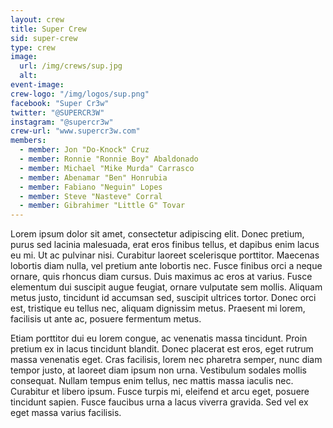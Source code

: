 ```yaml
---
layout: crew
title: Super Crew
sid: super-crew
type: crew
image:
  url: /img/crews/sup.jpg
  alt: 
event-image: 
crew-logo: "/img/logos/sup.png"
facebook: "Super Cr3w"
twitter: "@SUPERCR3W"
instagram: "@supercr3w"
crew-url: "www.supercr3w.com"
members:
  - member: Jon "Do-Knock" Cruz
  - member: Ronnie "Ronnie Boy" Abaldonado
  - member: Michael "Mike Murda" Carrasco
  - member: Abenamar "Ben" Honrubia
  - member: Fabiano "Neguin" Lopes
  - member: Steve "Nasteve" Corral
  - member: Gibrahimer "Little G" Tovar
---
```


Lorem ipsum dolor sit amet, consectetur adipiscing elit. Donec pretium, purus sed lacinia malesuada, erat eros finibus tellus, et dapibus enim lacus eu mi. Ut ac pulvinar nisi. Curabitur laoreet scelerisque porttitor. Maecenas lobortis diam nulla, vel pretium ante lobortis nec. Fusce finibus orci a neque ornare, quis rhoncus diam cursus. Duis maximus ac eros at varius. Fusce elementum dui suscipit augue feugiat, ornare vulputate sem mollis. Aliquam metus justo, tincidunt id accumsan sed, suscipit ultrices tortor. Donec orci est, tristique eu tellus nec, aliquam dignissim metus. Praesent mi lorem, facilisis ut ante ac, posuere fermentum metus.

Etiam porttitor dui eu lorem congue, ac venenatis massa tincidunt. Proin pretium ex in lacus tincidunt blandit. Donec placerat est eros, eget rutrum massa venenatis eget. Cras facilisis, lorem nec pharetra semper, nunc diam tempor justo, at laoreet diam ipsum non urna. Vestibulum sodales mollis consequat. Nullam tempus enim tellus, nec mattis massa iaculis nec. Curabitur et libero ipsum. Fusce turpis mi, eleifend et arcu eget, posuere tincidunt sapien. Fusce faucibus urna a lacus viverra gravida. Sed vel ex eget massa varius facilisis.